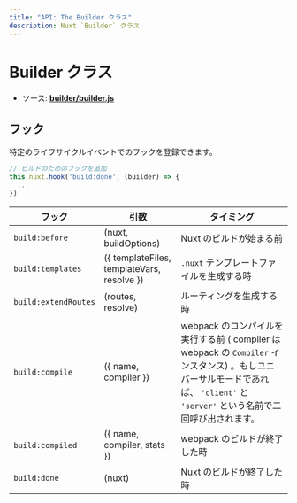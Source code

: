 ```yaml
---
title: "API: The Builder クラス"
description: Nuxt `Builder` クラス
---
```


# Builder クラス

- ソース: **[builder/builder.js](https://github.com/nuxt/nuxt.js/tree/dev/packages/builder/src/builder.js)**


## フック

特定のライフサイクルイベントでのフックを登録できます。

```js
// ビルドのためのフックを追加
this.nuxt.hook('build:done', (builder) => {
  ...
})
```

フック               | 引数                                       | タイミング
---------------------|--------------------------------------------|----------------------------------------------------------------------------------------------------------------------------------------
`build:before`       | (nuxt, buildOptions)                       | Nuxt のビルドが始まる前
`build:templates`    | ({ templateFiles, templateVars, resolve }) | `.nuxt` テンプレートファイルを生成する時
`build:extendRoutes` | (routes, resolve)                          | ルーティングを生成する時
`build:compile`      | ({ name, compiler })                       | webpack のコンパイルを実行する前 ( compiler は webpack の `Compiler` インスタンス) 。もしユニバーサルモードであれば、 `'client'` と `'server'` という名前で二回呼び出されます。
`build:compiled`     | ({ name, compiler, stats })                | webpack のビルドが終了した時
`build:done`         | (nuxt)                                     | Nuxt のビルドが終了した時
